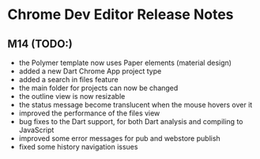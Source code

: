 # Chrome Dev Editor Release Notes

## M14 (TODO:)
- the Polymer template now uses Paper elements (material design)
- added a new Dart Chrome App project type
- added a search in files feature
- the main folder for projects can now be changed
- the outline view is now resizable
- the status message become translucent when the mouse hovers over it
- improved the performance of the files view
- bug fixes to the Dart support, for both Dart analysis and compiling to JavaScript
- improved some error messages for pub and webstore publish
- fixed some history navigation issues
